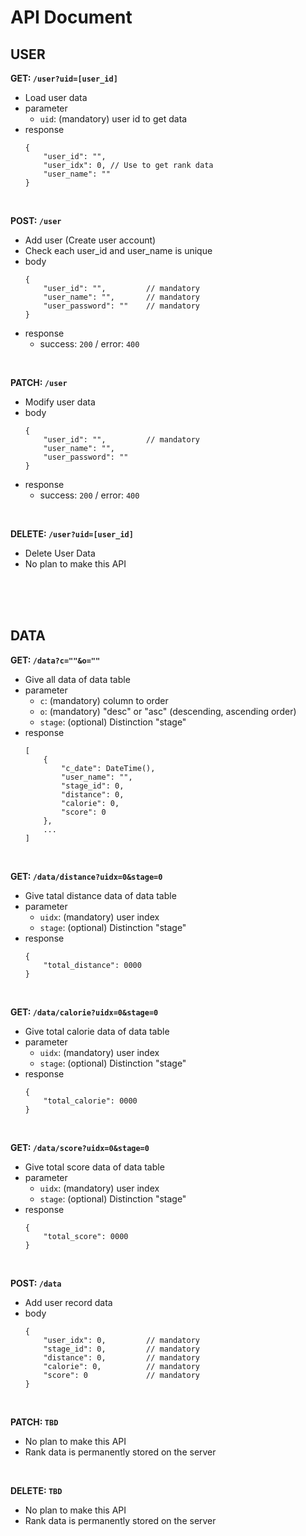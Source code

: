 # API Document

## USER

**GET: `/user?uid=[user_id]`**
 - Load user data
 - parameter
   - `uid`: (mandatory) user id to get data
 - response
    ```
    {
        "user_id": "",
        "user_idx": 0, // Use to get rank data
        "user_name": ""
    }
    ```

<br>

**POST: `/user`**
 - Add user (Create user account)
 - Check each user_id and user_name is unique
 - body
    ```
    {
        "user_id": "",         // mandatory
        "user_name": "",       // mandatory
        "user_password": ""    // mandatory
    }
    ```
 - response
   - success: `200` / error: `400`

<br>

**PATCH: `/user`**
 - Modify user data
 - body
    ```
    {
        "user_id": "",         // mandatory
        "user_name": "",
        "user_password": ""
    }
    ```
 - response
   - success: `200` / error: `400`

<br>

**DELETE: `/user?uid=[user_id]`**
 - Delete User Data
 - No plan to make this API

<br><br><br>

## DATA

**GET: `/data?c=""&o=""`**
 - Give all data of data table
 - parameter
   - `c`: (mandatory) column to order
   - `o`: (mandatory) "desc" or "asc" (descending, ascending order)
   - `stage`: (optional) Distinction "stage"
 - response
    ```
    [
        {   
            "c_date": DateTime(),
            "user_name": "",
            "stage_id": 0,
            "distance": 0,
            "calorie": 0,
            "score": 0
        },
        ...
    ]
    ```

<br>

**GET: `/data/distance?uidx=0&stage=0`**
 - Give tatal distance data of data table
 - parameter
   - `uidx`: (mandatory) user index
   - `stage`: (optional) Distinction "stage"
 - response
    ```
    {   
        "total_distance": 0000
    }
    ```
<br>

**GET: `/data/calorie?uidx=0&stage=0`**
 - Give total calorie data of data table
 - parameter
   - `uidx`: (mandatory) user index
   - `stage`: (optional) Distinction "stage"
 - response
    ```
    {   
        "total_calorie": 0000
    }
    ```
<br>

**GET: `/data/score?uidx=0&stage=0`**
 - Give total score data of data table
 - parameter
   - `uidx`: (mandatory) user index
   - `stage`: (optional) Distinction "stage"
 - response
    ```
    {   
        "total_score": 0000
    }
    ```
<br>

**POST: `/data`**
 - Add user record data
 - body
    ```
    {
        "user_idx": 0,         // mandatory
        "stage_id": 0,         // mandatory
        "distance": 0,         // mandatory
        "calorie": 0,          // mandatory
        "score": 0             // mandatory
    }
    ```

<br>

**PATCH: `TBD`**
 - No plan to make this API
 - Rank data is permanently stored on the server

<br>

**DELETE: `TBD`**
 - No plan to make this API
 - Rank data is permanently stored on the server
